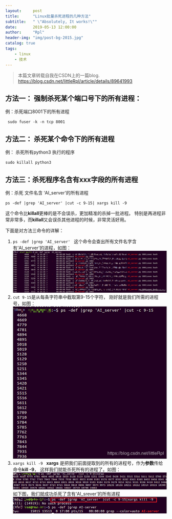 ```yaml
---
layout:     post
title:      "Linux批量杀死进程的几种方法"
subtitle:   " \"Absolutely, It works!\""
date:       2019-05-13 12:00:00
author:     "Rpl"
header-img: "img/post-bg-2015.jpg"
catalog: true
tags:
    - linux
    - 技术
---
```


> 本篇文章转载自我在CSDN上的一篇blog.
> https://blog.csdn.net/littleRpl/article/details/89641993



## 方法一： 强制杀死某个端口号下的所有进程：

例：杀死端口8001下的所有进程
```
 sudo fuser -k -n tcp 8001  
```

##  方法二： 杀死某个命令下的所有进程
例： 杀死所有python3 执行的程序
```
sudo killall python3
```


## 方法三：杀死程序名含有xxx字段的所有进程
例：杀死 文件名含 ‘AI_server'的所有进程

```
ps -def |grep 'AI_server' |cut -c 9-15| xargs kill -9
```
这个命令比**killall**更棒的是不会误杀，更加精准的杀掉一批进程。 特别是再进程非常非常多，而**killall**又会误杀其他进程的时候，非常灵活好用。

下面是对方法三命令的详解：

1. ```ps -def |grep 'AI_server' ```
这个命令会查出所有文件名字含有‘AI_server’的进程，如图：
![](/img/in-post/post-linux-kill-porcess-20190513/01.png)
2. ```cut 9-15```是从每条字符串中截取第9-15个字符， 刚好就是我们所需的进程号，如图：
![在这里插入图片描述](/img/in-post/post-linux-kill-porcess-20190513/02.png)
3. ```xargs kill -9 ```
**xargs** 是把我们前面提取到的所有的进程号，作为**参数**传给命令**kill -9**， 这样我们就能杀死所有的进程了。如图：
![在这里插入图片描述](/img/in-post/post-linux-kill-porcess-20190513/03.png)
如下图，我们就成功杀死了含有‘AI_srever’的所有进程
![在这里插入图片描述](/img/in-post/post-linux-kill-porcess-20190513/04.png)


